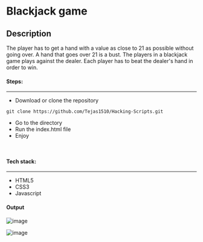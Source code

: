 # Blackjack game

## Description
The player has to get a hand with a value as close to 21 as possible without going over. 
A hand that goes over 21 is a bust. 
The players in a blackjack game plays against the dealer. Each player has to beat the dealer's hand in order to win.

#### Steps:
---

- Download or clone the repository
```
git clone https://github.com/Tejas1510/Hacking-Scripts.git
```
- Go to the directory
- Run the index.html file
- Enjoy

<br/>

#### Tech stack:
---
- HTML5
- CSS3
- Javascript

#### Output

![image](https://github.com/TheArushiSingh/Hacking-Scripts/blob/main/Javascript/Blackjack%20Game/readme%20images/img1.PNG)

![image](https://github.com/TheArushiSingh/Hacking-Scripts/blob/main/Javascript/Blackjack%20Game/readme%20images/img2.PNG)
